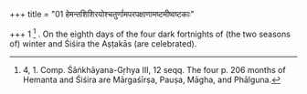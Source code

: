 +++
title = "01 हेमन्तशिशिरयोश्चतुर्णामपरपक्षाणामष्टमीष्वष्टकाः"

+++
1 [^1] . On the eighth days of the four dark fortnights of (the two seasons of) winter and Śiśira the Aṣṭakās (are celebrated).


[^1]:  4, 1. Comp. Śāṅkhāyana-Gṛhya III, 12 seqq. The four p. 206 months of Hemanta and Śiśira are Mārgaśīrṣa, Pauṣa, Māgha, and Phālguna.
